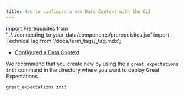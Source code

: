 ```yaml
---
title: How to configure a new Data Context with the CLI
---
```

import Prerequisites from '../../connecting_to_your_data/components/prerequisites.jsx'
import TechnicalTag from '/docs/term_tags/_tag.mdx';

<Prerequisites>

- [Configured a Data Context](../../../tutorials/getting_started/tutorial_setup.md)

</Prerequisites>

We recommend that you create new <TechnicalTag relative="../../../" tag="data_context" text="Data Contexts" /> by using the a ``great_expectations init`` command in the directory where you want to deploy Great Expectations.

```bash
great_expectations init
```
